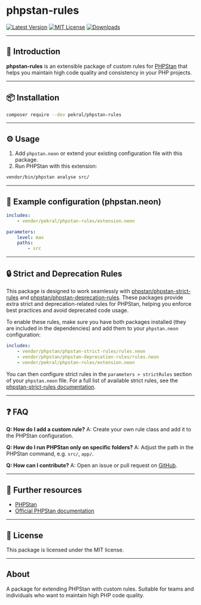 # phpstan-rules

[![Latest Version](https://img.shields.io/packagist/v/pekral/phpstan-rules.svg?style=flat-square)](https://packagist.org/packages/pekral/phpstan-rules)
[![MIT License](https://img.shields.io/badge/license-MIT-blue.svg?style=flat-square)](LICENSE)
[![Downloads](https://img.shields.io/packagist/dt/pekral/phpstan-rules?style=flat-square)](https://packagist.org/packages/pekral/phpstan-rules)

---

## 🚀 Introduction

**phpstan-rules** is an extensible package of custom rules for [PHPStan](https://phpstan.org/) that helps you maintain high code quality and consistency in your PHP projects.

---

## 📦 Installation

```bash
composer require --dev pekral/phpstan-rules
```

---

## ⚙️ Usage

1. Add `phpstan.neon` or extend your existing configuration file with this package.
2. Run PHPStan with this extension:

```bash
vendor/bin/phpstan analyse src/
```

---

## 📝 Example configuration (phpstan.neon)

```yaml
includes:
    - vendor/pekral/phpstan-rules/extension.neon

parameters:
    level: max
    paths:
        - src
```

---

## 🔒 Strict and Deprecation Rules

This package is designed to work seamlessly with [phpstan/phpstan-strict-rules](https://github.com/phpstan/phpstan-strict-rules) and [phpstan/phpstan-deprecation-rules](https://github.com/phpstan/phpstan-deprecation-rules). These packages provide extra strict and deprecation-related rules for PHPStan, helping you enforce best practices and avoid deprecated code usage.

To enable these rules, make sure you have both packages installed (they are included in the dependencies) and add them to your `phpstan.neon` configuration:

```yaml
includes:
    - vendor/phpstan/phpstan-strict-rules/rules.neon
    - vendor/phpstan/phpstan-deprecation-rules/rules.neon
    - vendor/pekral/phpstan-rules/extension.neon
```

You can then configure strict rules in the `parameters > strictRules` section of your `phpstan.neon` file. For a full list of available strict rules, see the [phpstan-strict-rules documentation](https://github.com/phpstan/phpstan-strict-rules#rules).

---

## ❓ FAQ

**Q: How do I add a custom rule?**
A: Create your own rule class and add it to the PHPStan configuration.

**Q: How do I run PHPStan only on specific folders?**
A: Adjust the path in the PHPStan command, e.g. `src/`, `app/`.

**Q: How can I contribute?**
A: Open an issue or pull request on [GitHub](https://github.com/pekral/phpstan-rules).

---

## 🔗 Further resources

- [PHPStan](https://phpstan.org/)
- [Official PHPStan documentation](https://phpstan.org/user-guide/getting-started)

---

## 📝 License

This package is licensed under the MIT license.

---

## About

A package for extending PHPStan with custom rules. Suitable for teams and individuals who want to maintain high PHP code quality.
